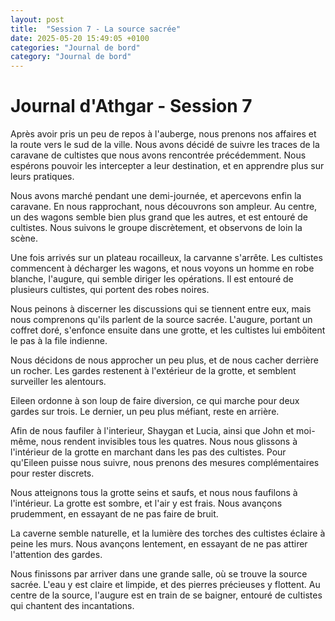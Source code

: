 ```yaml
---
layout: post
title:  "Session 7 - La source sacrée"
date: 2025-05-20 15:49:05 +0100
categories: "Journal de bord"
category: "Journal de bord"
---
```


# Journal d'Athgar - Session 7

Après avoir pris un peu de repos à l'auberge, nous prenons nos affaires et la route vers le sud de la ville. Nous avons décidé de suivre les traces de la caravane de cultistes que nous avons rencontrée précédemment. Nous espérons pouvoir les intercepter a leur destination, et en apprendre plus sur leurs pratiques.

Nous avons marché pendant une demi-journée, et apercevons enfin la caravane. En nous rapprochant, nous découvrons son ampleur. Au centre, un des wagons semble bien plus grand que les autres, et est entouré de cultistes. Nous suivons le groupe discrètement, et observons de loin la scène.

Une fois arrivés sur un plateau rocailleux, la carvanne s'arrête. Les cultistes commencent à décharger les wagons, et nous voyons un homme en robe blanche, l'augure, qui semble diriger les opérations. Il est entouré de plusieurs cultistes, qui portent des robes noires.

Nous peinons à discerner les discussions qui se tiennent entre eux, mais nous comprenons qu'ils parlent de la source sacrée. L'augure, portant un coffret doré, s'enfonce ensuite dans une grotte, et les cultistes lui embôitent le pas à la file indienne.

Nous décidons de nous approcher un peu plus, et de nous cacher derrière un rocher. Les gardes restenent à l'extérieur de la grotte, et semblent surveiller les alentours.

Eileen ordonne à son loup de faire diversion, ce qui marche pour deux gardes sur trois. Le dernier, un peu plus méfiant, reste en arrière.

Afin de nous faufiler à l'interieur, Shaygan et Lucia, ainsi que John et moi-même, nous rendent invisibles tous les quatres. Nous nous glissons à l'intérieur de la grotte en marchant dans les pas des cultistes. Pour qu'Eileen puisse nous suivre, nous prenons des mesures complémentaires pour rester discrets.

Nous atteignons tous la grotte seins et saufs, et nous nous faufilons à l'intérieur. La grotte est sombre, et l'air y est frais. Nous avançons prudemment, en essayant de ne pas faire de bruit.

La caverne semble naturelle, et la lumière des torches des cultistes éclaire à peine les murs. Nous avançons lentement, en essayant de ne pas attirer l'attention des gardes.

Nous finissons par arriver dans une grande salle, où se trouve la source sacrée. L'eau y est claire et limpide, et des pierres précieuses y flottent. Au centre de la source, l'augure est en train de se baigner, entouré de cultistes qui chantent des incantations.



